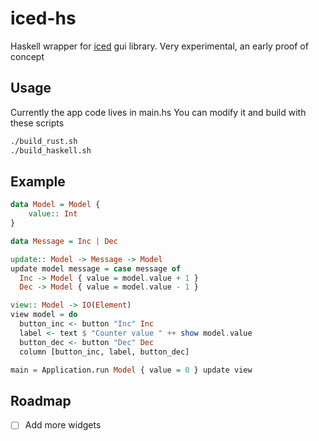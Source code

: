 # iced-hs

Haskell wrapper for [iced](https://github.com/iced-rs/iced) gui library.
Very experimental, an early proof of concept

## Usage

Currently the app code lives in main.hs
You can modify it and build with these scripts

```bash
./build_rust.sh
./build_haskell.sh
```

## Example

```haskell
data Model = Model {
    value:: Int
}

data Message = Inc | Dec

update:: Model -> Message -> Model
update model message = case message of
  Inc -> Model { value = model.value + 1 }
  Dec -> Model { value = model.value - 1 }

view:: Model -> IO(Element)
view model = do
  button_inc <- button "Inc" Inc
  label <- text $ "Counter value " ++ show model.value
  button_dec <- button "Dec" Dec
  column [button_inc, label, button_dec]

main = Application.run Model { value = 0 } update view
```

## Roadmap

 - [ ] Add more widgets

